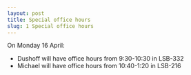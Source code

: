 ```yaml
---
layout: post
title: Special office hours
slug: 1 Special office hours
---
```


On Monday 16 April:

* Dushoff will have office hours from 9:30-10:30 in LSB-332
* Michael will have office hours from 10:40-1:20 in LSB-216
